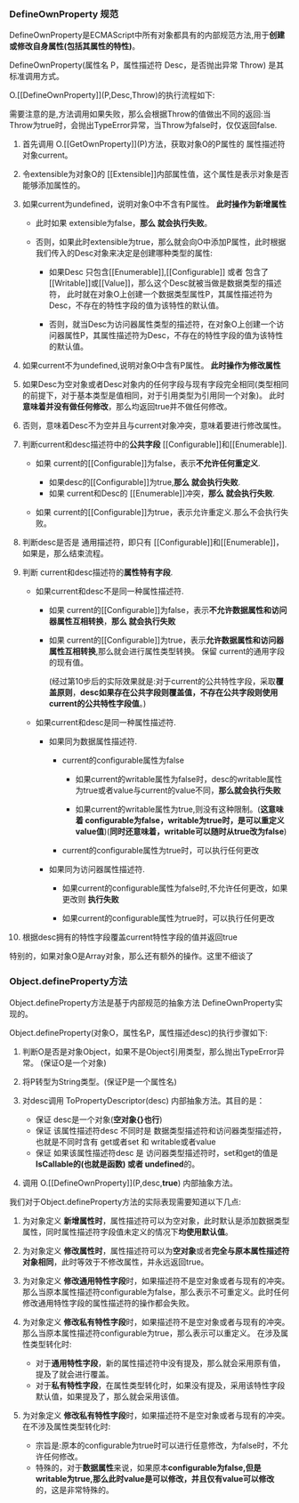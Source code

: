 ### DefineOwnProperty 规范

DefineOwnProperty是ECMAScript中所有对象都具有的内部规范方法,用于**创建或修改自身属性(包括其属性的特性)**。

DefineOwnProperty(属性名 P，属性描述符 Desc，是否抛出异常 Throw) 是其标准调用方式。


O.\[\[DefineOwnProperty]](P,Desc,Throw)的执行流程如下:
 
需要注意的是,方法调用如果失败，那么会根据Throw的值做出不同的返回:当Throw为true时，会抛出TypeError异常，当Throw为false时，仅仅返回false.

1. 首先调用 O.\[\[GetOwnProperty]](P)方法，获取对象O的P属性的 属性描述符对象current。

2. 令extensible为对象O的 \[\[Extensible]]内部属性值，这个属性是表示对象是否能够添加属性的。

3. 如果current为undefined，说明对象O中不含有P属性。 **此时操作为新增属性**
    
   * 此时如果 extensible为false，**那么 就会执行失败**。

   * 否则，如果此时extensible为true，那么就会向O中添加P属性，此时根据我们传入的Desc对象来决定是创建哪种类型的属性:

        * 如果Desc 只包含\[\[Enumerable]],\[\[Configurable]] 或者 包含了\[\[Writable]]或\[\[Value]]，那么这个Desc就被当做是数据类型的描述符，
        此时就在对象O上创建一个数据类型属性P，其属性描述符为Desc，不存在的特性字段的值为该特性的默认值。
     
        * 否则，就当Desc为访问器属性类型的描述符，在对象O上创建一个访问器属性P，其属性描述符为Desc，不存在的特性字段的值为该特性的默认值。
        
4. 如果current不为undefined,说明对象O中含有P属性。 **此时操作为修改属性**

5. 如果Desc为空对象或者Desc对象内的任何字段与现有字段完全相同(类型相同的前提下，对于基本类型是值相同，对于引用类型为引用同一个对象)。
   此时**意味着并没有做任何修改**，那么均返回true并不做任何修改。

6. 否则，意味着Desc不为空并且与current对象冲突，意味着要进行修改属性。

7. 判断current和desc描述符中的**公共字段** \[\[Configurable]]和\[\[Enumerable]].

    * 如果 current的\[\[Configurable]]为false，表示**不允许任何重定义**. 
        
        * 如果desc的\[\[Configurable]]为true,**那么 就会执行失败**.
        * 如果 current和Desc的 \[\[Enumerable]]冲突，**那么 就会执行失败**.
    
    * 如果 current的\[\[Configurable]]为true，表示允许重定义.那么不会执行失败。

8. 判断desc是否是 通用描述符，即只有 \[\[Configurable]]和\[\[Enumerable]]，如果是，那么结束流程。

9. 判断 current和desc描述符的**属性特有字段**.

    * 如果current和desc不是同一种属性描述符.
        
        * 如果 current的\[\[Configurable]]为false，表示**不允许数据属性和访问器属性互相转换**，**那么 就会执行失败**
        
        * 如果 current的\[\[Configurable]]为true，表示**允许数据属性和访问器属性互相转换**,那么就会进行属性类型转换。
          保留 current的通用字段的现有值。
          
          (经过第10步后的实际效果就是:对于current的公共特性字段，采取**覆盖原则**，**desc如果存在公共字段则覆盖值，不存在公共字段则使用current的公共特性字段值**。)
    
    * 如果current和desc是同一种属性描述符.
        
        * 如果同为数据属性描述符.
            
            * current的configurable属性为false
            
                 * 如果current的writable属性为false时，desc的writable属性为true或者value与current的value不同，**那么就会执行失败**
                  
                 * 如果current的writable属性为true,则没有这种限制。(**这意味着 configurable为false，writable为true时，是可以重定义value值**)(**同时还意味着，writable可以随时从true改为false**)
            
            * current的configurable属性为true时，可以执行任何更改    
            
        * 如果同为访问器属性描述符.
            
            * 如果current的configurable属性为false时,不允许任何更改，如果更改则 **执行失败**
            
            * 如果current的configurable属性为true时，可以执行任何更改  

10. 根据desc拥有的特性字段覆盖current特性字段的值并返回true

特别的，如果对象O是Array对象，那么还有额外的操作。这里不细谈了

### Object.defineProperty方法

Object.defineProperty方法是基于内部规范的抽象方法 DefineOwnProperty实现的。

Object.defineProperty(对象O，属性名P，属性描述desc)的执行步骤如下:

1. 判断O是否是对象Object，如果不是Object引用类型，那么抛出TypeError异常。 (保证O是一个对象)

2. 将P转型为String类型。(保证P是一个属性名)

3. 对desc调用 ToPropertyDescriptor(desc) 内部抽象方法。其目的是：
    
    * 保证 desc是一个对象(**空对象{}也行**)
    * 保证 该属性描述符desc 不同时是 数据类型描述符和访问器类型描述符，也就是不同时含有 get或者set 和 writable或者value
    * 保证 如果该属性描述符desc 是 访问器类型描述符时，set和get的值是**IsCallable的(也就是函数) 或者 undefined**的。
 
4. 调用 O.\[\[DefineOwnProperty]](P,desc,**true**) 内部抽象方法。


我们对于Object.defineProperty方法的实际表现需要知道以下几点:
1. 为对象定义 **新增属性时**，属性描述符可以为空对象，此时默认是添加数据类型属性，同时属性描述符字段值未定义的情况下**均使用默认值**。

2. 为对象定义 **修改属性时**，属性描述符可以为**空对象**或者**完全与原本属性描述符对象相同**，此时等效于不修改属性，并永远返回true。

3. 为对象定义 **修改通用特性字段**时，如果描述符不是空对象或者与现有的冲突。 那么当原本属性描述符configurable为false，那么表示不可重定义。此时任何修改通用特性字段的属性描述符的操作都会失败。

4. 为对象定义 **修改私有特性字段**时，如果描述符不是空对象或者与现有的冲突。那么当原本属性描述符configurable为true，那么表示可以重定义。
   在涉及属性类型转化时:
   * 对于**通用特性字段**，新的属性描述符中没有提及，那么就会采用原有值，提及了就会进行覆盖。
   * 对于**私有特性字段**，在属性类型转化时，如果没有提及，采用该特性字段默认值，如果提及了，那么就会采用该值。
   
5. 为对象定义 **修改私有特性字段**时，如果描述符不是空对象或者与现有的冲突。   
   在不涉及属性类型转化时:
   * 宗旨是:原本的configurable为true时可以进行任意修改，为false时，不允许任何修改。
   * 特殊的，对于**数据属性**来说，如果原本**configurable为false,但是writable为true,那么此时value是可以修改，并且仅有value可以修改**的，这是非常特殊的。